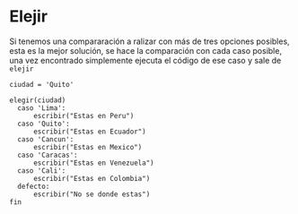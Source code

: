 # Elejir
Si tenemos una compararación a ralizar con más de tres opciones posibles, esta es la mejor solución, se hace la comparación con cada caso posible, una vez encontrado simplemente ejecuta el código de ese caso y sale de ```elejir ```

```
ciudad = 'Quito'

elegir(ciudad)
  caso 'Lima':
      escribir("Estas en Peru")
  caso 'Quito':
      escribir("Estas en Ecuador")      
  caso 'Cancun':
      escribir("Estas en Mexico")
  caso 'Caracas':
      escribir("Estas en Venezuela")
  caso 'Cali':
      escribir("Estas en Colombia")      
  defecto:
      escribir("No se donde estas")
fin
```